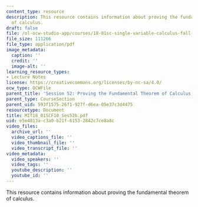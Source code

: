 ```yaml
---
content_type: resource
description: This resource contains information about proving the fundamental theorem
  of calculus.
draft: false
file: /ol-ocw-studio-app/courses/18-01sc-single-variable-calculus-fall-2010/e5e4813ac3a0b21f61532842c7ce8a8c_MIT18_01SCF10_Ses52b.pdf
file_size: 111266
file_type: application/pdf
image_metadata:
  caption: ''
  credit: ''
  image-alt: ''
learning_resource_types:
- Lecture Notes
license: https://creativecommons.org/licenses/by-nc-sa/4.0/
ocw_type: OCWFile
parent_title: 'Session 52: Proving the Fundamental Theorem of Calculus'
parent_type: CourseSection
parent_uid: 593f1575-26f1-927f-d6ea-05e37c3d4475
resourcetype: Document
title: MIT18_01SCF10_Ses52b.pdf
uid: e5e4813a-c3a0-b21f-6153-2842c7ce8a8c
video_files:
  archive_url: ''
  video_captions_file: ''
  video_thumbnail_file: ''
  video_transcript_file: ''
video_metadata:
  video_speakers: ''
  video_tags: ''
  youtube_description: ''
  youtube_id: ''
---
```

This resource contains information about proving the fundamental theorem of calculus.